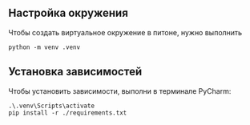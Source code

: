 ## Настройка окружения
Чтобы создать виртуальное окружение в питоне, нужно выполнить
```
python -m venv .venv
```

## Установка зависимостей

Чтобы установить зависимости, выполни в терминале PyCharm:
```
.\.venv\Scripts\activate
pip install -r ./requirements.txt
```